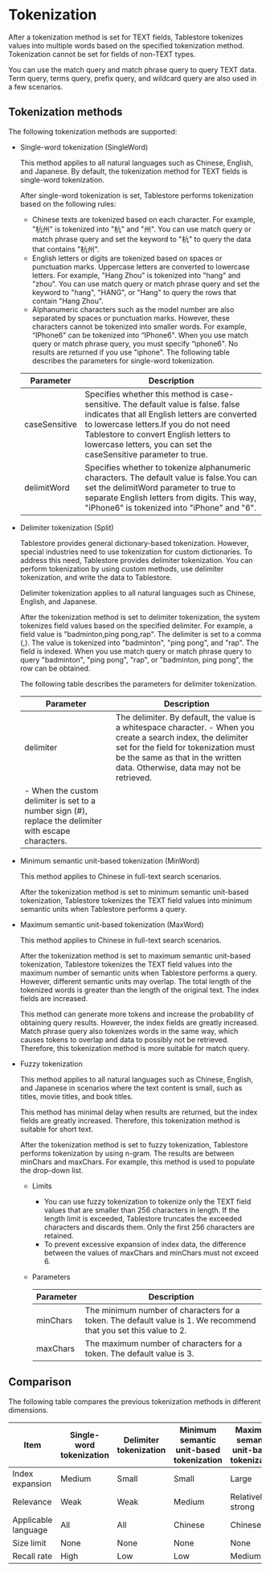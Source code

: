 # Tokenization

After a tokenization method is set for TEXT fields, Tablestore tokenizes values into multiple words based on the specified tokenization method. Tokenization cannot be set for fields of non-TEXT types.

You can use the match query and match phrase query to query TEXT data. Term query, terms query, prefix query, and wildcard query are also used in a few scenarios.

## Tokenization methods

The following tokenization methods are supported:

-   Single-word tokenization \(SingleWord\)

    This method applies to all natural languages such as Chinese, English, and Japanese. By default, the tokenization method for TEXT fields is single-word tokenization.

    After single-word tokenization is set, Tablestore performs tokenization based on the following rules:

    -   Chinese texts are tokenized based on each character. For example, "杭州" is tokenized into "杭" and "州". You can use match query or match phrase query and set the keyword to "杭" to query the data that contains "杭州".
    -   English letters or digits are tokenized based on spaces or punctuation marks. Uppercase letters are converted to lowercase letters. For example, "Hang Zhou" is tokenized into "hang" and "zhou". You can use match query or match phrase query and set the keyword to "hang", "HANG", or "Hang" to query the rows that contain "Hang Zhou".
    -   Alphanumeric characters such as the model number are also separated by spaces or punctuation marks. However, these characters cannot be tokenized into smaller words. For example, “IPhone6" can be tokenized into “IPhone6". When you use match query or match phrase query, you must specify “iphone6". No results are returned if you use "iphone".
    The following table describes the parameters for single-word tokenization.

    |Parameter|Description|
    |---------|-----------|
    |caseSensitive|Specifies whether this method is case-sensitive. The default value is false. false indicates that all English letters are converted to lowercase letters.If you do not need Tablestore to convert English letters to lowercase letters, you can set the caseSensitive parameter to true. |
    |delimitWord|Specifies whether to tokenize alphanumeric characters. The default value is false.You can set the delimitWord parameter to true to separate English letters from digits. This way, "iPhone6" is tokenized into "iPhone" and "6". |

-   Delimiter tokenization \(Split\)

    Tablestore provides general dictionary-based tokenization. However, special industries need to use tokenization for custom dictionaries. To address this need, Tablestore provides delimiter tokenization. You can perform tokenization by using custom methods, use delimiter tokenization, and write the data to Tablestore.

    Delimiter tokenization applies to all natural languages such as Chinese, English, and Japanese.

    After the tokenization method is set to delimiter tokenization, the system tokenizes field values based on the specified delimiter. For example, a field value is "badminton,ping pong,rap". The delimiter is set to a comma \(,\). The value is tokenized into "badminton", "ping pong", and "rap". The field is indexed. When you use match query or match phrase query to query "badminton", "ping pong", "rap", or "badminton, ping pong", the row can be obtained.

    The following table describes the parameters for delimiter tokenization.

    |Parameter|Description|
    |---------|-----------|
    |delimiter|The delimiter. By default, the value is a whitespace character.    -   When you create a search index, the delimiter set for the field for tokenization must be the same as that in the written data. Otherwise, data may not be retrieved.
    -   When the custom delimiter is set to a number sign \(\#\), replace the delimiter with escape characters. |

-   Minimum semantic unit-based tokenization \(MinWord\)

    This method applies to Chinese in full-text search scenarios.

    After the tokenization method is set to minimum semantic unit-based tokenization, Tablestore tokenizes the TEXT field values into minimum semantic units when Tablestore performs a query.

-   Maximum semantic unit-based tokenization \(MaxWord\)

    This method applies to Chinese in full-text search scenarios.

    After the tokenization method is set to maximum semantic unit-based tokenization, Tablestore tokenizes the TEXT field values into the maximum number of semantic units when Tablestore performs a query. However, different semantic units may overlap. The total length of the tokenized words is greater than the length of the original text. The index fields are increased.

    This method can generate more tokens and increase the probability of obtaining query results. However, the index fields are greatly increased. Match phrase query also tokenizes words in the same way, which causes tokens to overlap and data to possibly not be retrieved. Therefore, this tokenization method is more suitable for match query.

-   Fuzzy tokenization

    This method applies to all natural languages such as Chinese, English, and Japanese in scenarios where the text content is small, such as titles, movie titles, and book titles.

    This method has minimal delay when results are returned, but the index fields are greatly increased. Therefore, this tokenization method is suitable for short text.

    After the tokenization method is set to fuzzy tokenization, Tablestore performs tokenization by using n-gram. The results are between minChars and maxChars. For example, this method is used to populate the drop-down list.

    -   Limits
        -   You can use fuzzy tokenization to tokenize only the TEXT field values that are smaller than 256 characters in length. If the length limit is exceeded, Tablestore truncates the exceeded characters and discards them. Only the first 256 characters are retained.
        -   To prevent excessive expansion of index data, the difference between the values of maxChars and minChars must not exceed 6.
    -   Parameters

        |Parameter|Description|
        |---------|-----------|
        |minChars|The minimum number of characters for a token. The default value is 1. We recommend that you set this value to 2.|
        |maxChars|The maximum number of characters for a token. The default value is 3.|


## Comparison

The following table compares the previous tokenization methods in different dimensions.

|Item|Single-word tokenization|Delimiter tokenization|Minimum semantic unit-based tokenization|Maximum semantic unit-based tokenization|Fuzzy tokenization|
|----|------------------------|----------------------|----------------------------------------|----------------------------------------|------------------|
|Index expansion|Medium|Small|Small|Large|Huge|
|Relevance|Weak|Weak|Medium|Relatively strong|Relatively strong|
|Applicable language|All|All|Chinese|Chinese|All|
|Size limit|None|None|None|None|32|
|Recall rate|High|Low|Low|Medium|Medium|

